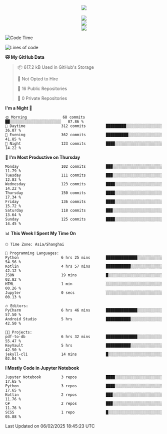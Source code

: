 <div align="center">
  <img src="https://readme-typing-svg.demolab.com?font=Zhi+Mang+Xing&size=40&pause=1000&color=000000&center=true&vCenter=true&lines=Baymax%E5%B0%8F%E6%8C%AF;Hello%20World"/><br/>
  <br/>
  <img src="https://skillicons.dev/icons?i=java,kotlin,python,c,cpp,html,css,javascript" /><br/>
  <img src="https://skillicons.dev/icons?i=spring,vue,pytorch,maven,gradle,mysql,sqlite,linux" /><br/>
  <img src="https://skillicons.dev/icons?i=idea,pycharm,webstorm,androidstudio,vscode,git,vim,md" /><br/>
</div>

<!--START_SECTION:waka-->
![Code Time](http://img.shields.io/badge/Code%20Time-559%20hrs%2028%20mins-blue)

![Lines of code](https://img.shields.io/badge/From%20Hello%20World%20I%27ve%20Written-6.0%20million%20lines%20of%20code-blue)

**🐱 My GitHub Data** 

> 📦 617.2 kB Used in GitHub's Storage 
 > 
> 🚫 Not Opted to Hire
 > 
> 📜 16 Public Repositories 
 > 
> 🔑 0 Private Repositories 
 > 
**I'm a Night 🦉** 

```text
🌞 Morning                68 commits          ██░░░░░░░░░░░░░░░░░░░░░░░   07.86 % 
🌆 Daytime                312 commits         █████████░░░░░░░░░░░░░░░░   36.07 % 
🌃 Evening                362 commits         ██████████░░░░░░░░░░░░░░░   41.85 % 
🌙 Night                  123 commits         ████░░░░░░░░░░░░░░░░░░░░░   14.22 % 
```
📅 **I'm Most Productive on Thursday** 

```text
Monday                   102 commits         ███░░░░░░░░░░░░░░░░░░░░░░   11.79 % 
Tuesday                  111 commits         ███░░░░░░░░░░░░░░░░░░░░░░   12.83 % 
Wednesday                123 commits         ████░░░░░░░░░░░░░░░░░░░░░   14.22 % 
Thursday                 150 commits         ████░░░░░░░░░░░░░░░░░░░░░   17.34 % 
Friday                   136 commits         ████░░░░░░░░░░░░░░░░░░░░░   15.72 % 
Saturday                 118 commits         ███░░░░░░░░░░░░░░░░░░░░░░   13.64 % 
Sunday                   125 commits         ████░░░░░░░░░░░░░░░░░░░░░   14.45 % 
```


📊 **This Week I Spent My Time On** 

```text
🕑︎ Time Zone: Asia/Shanghai

💬 Programming Languages: 
Python                   6 hrs 25 mins       ██████████████░░░░░░░░░░░   54.56 % 
Kotlin                   4 hrs 57 mins       ███████████░░░░░░░░░░░░░░   42.12 % 
JSON                     19 mins             █░░░░░░░░░░░░░░░░░░░░░░░░   02.82 % 
HTML                     1 min               ░░░░░░░░░░░░░░░░░░░░░░░░░   00.26 % 
Jupyter                  0 secs              ░░░░░░░░░░░░░░░░░░░░░░░░░   00.13 % 

🔥 Editors: 
PyCharm                  6 hrs 46 mins       ██████████████░░░░░░░░░░░   57.50 % 
Android Studio           5 hrs               ███████████░░░░░░░░░░░░░░   42.50 % 

🐱‍💻 Projects: 
pdf-to-db                6 hrs 32 mins       ██████████████░░░░░░░░░░░   55.47 % 
KeyVault                 5 hrs               ███████████░░░░░░░░░░░░░░   42.50 % 
jekyll-cli               14 mins             █░░░░░░░░░░░░░░░░░░░░░░░░   02.04 % 
```

**I Mostly Code in Jupyter Notebook** 

```text
Jupyter Notebook         3 repos             ████░░░░░░░░░░░░░░░░░░░░░   17.65 % 
Python                   3 repos             ████░░░░░░░░░░░░░░░░░░░░░   17.65 % 
Kotlin                   2 repos             ███░░░░░░░░░░░░░░░░░░░░░░   11.76 % 
C#                       2 repos             ███░░░░░░░░░░░░░░░░░░░░░░   11.76 % 
SCSS                     1 repo              █░░░░░░░░░░░░░░░░░░░░░░░░   05.88 % 
```




 Last Updated on 06/02/2025 18:45:23 UTC
<!--END_SECTION:waka-->





